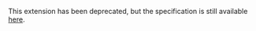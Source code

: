 This extension has been deprecated, but the specification is still available
[here][1].

[1]: <../deprecated/sycl_ext_oneapi_nd_range_reductions.md>
